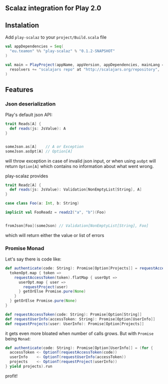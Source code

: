 ## Scalaz integration for Play 2.0

## Instalation

Add `play-scalaz` to your `project/Build.scala` file

``` scala
val appDependencies = Seq(
  "eu.teamon" %% "play-scalaz" % "0.1.2-SNAPSHOT"
)

val main = PlayProject(appName, appVersion, appDependencies, mainLang = SCALA).settings(
  resolvers += "scalajars repo" at "http://scalajars.org/repository",
)
```

## Features

### Json deserialization

Play's default json API:
```scala
trait Reads[A] {
  def reads(js: JsValue): A
}


someJson.as[A]    // A or Exception
someJson.asOpt[A] // Option[A]

```

will throw exception in case of invalid json input, or when using `asOpt` will return `Option[A]` which contains no information about what went wrong.

play-scalaz provides
```scala
trait Readz[A] {
  def reads(js: JsValue): Validation[NonEmptyList[String], A]
}

case class Foo(a: Int, b: String)

implicit val FooReadz = readz2("a", "b")(Foo)


fromJson[Foo](someJson) // Validation[NonEmptyList[String], Foo]
```

which will return either the value or list of errors


### Promise Monad

Let's say there is code like:
```scala
def authenticate(code: String): Promise[Option[Projects]] = requestAccessToken(code).flatMap { tokenOpt =>
  tokenOpt.map { token => 
    requestAccessToken(token).flatMap { userOpt =>
      userOpt.map { user =>
        requestProject(user)
      } getOrElse Promise.pure(None)
    }
  } getOrElse Promise.pure(None)
}

def requestAccessToken(code: String): Promise[Option[String]]
def requestUserInfo(accessToken: String): Promise[Option[UserInfo]]
def requestProjects(user: UserInfo): Promise[Option[Projects]]
```

it gets even more bloated when number of calls grows.
But with `Promise` being `Monad`:

```scala
def authenticate(code: String): Promise[Option[UserInfo]] = (for {
  accessToken <- OptionT(requestAccessToken(code))
  userInfo    <- OptionT(requestUserInfo(accessToken))
  projects    <- OptionT(requestProject(userInfo))
} yield projects).run
```

profit!
